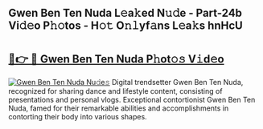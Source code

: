 ## Gwen Ben Ten Nuda L𝚎a𝚔ed N𝚞𝚍e - Part-24b Vi𝚍𝚎o P𝚑𝚘tos - H𝚘𝚝 O𝚗𝚕yf𝚊ns L𝚎a𝚔s hnHcU

# <h2><a href="http://kfep8a.oniu.top/?m=Gwen+Ben+Ten+Nuda">🔗👉 🔴 Gwen Ben Ten Nuda P𝚑ot𝚘𝚜 V𝚒d𝚎o</a></h2>

[![Gwen Ben Ten Nuda Nu𝚍e𝚜](https://i.imgur.com/0qMVB7G.gif)](http://kfep8a.oniu.top/?m=Gwen+Ben+Ten+Nuda)
Digital trendsetter Gwen Ben Ten Nuda, recognized for sharing dance and lifestyle content, consisting of presentations and personal vlogs. Exceptional contortionist Gwen Ben Ten Nuda, famed for their remarkable abilities and accomplishments in contorting their body into various shapes.  
